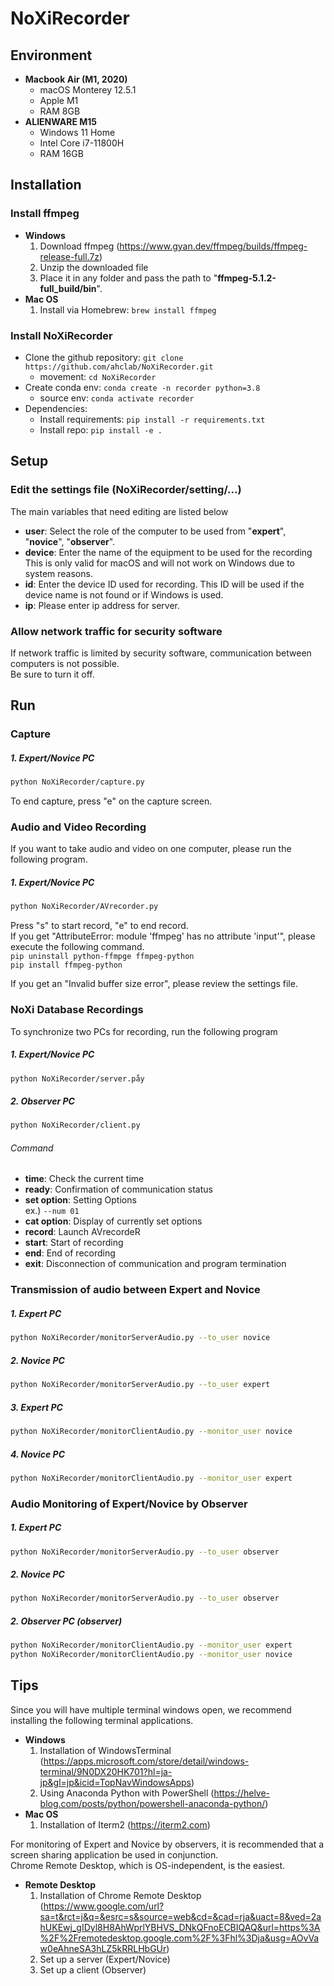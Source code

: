 # NoXiRecorder

## Environment
* **Macbook Air (M1, 2020)**
  - macOS Monterey 12.5.1
  - Apple M1
  - RAM 8GB
* **ALIENWARE M15**
  - Windows 11 Home
  - Intel Core i7-11800H
  - RAM 16GB

## Installation
### Install ffmpeg
* **Windows**
  1. Download ffmpeg (https://www.gyan.dev/ffmpeg/builds/ffmpeg-release-full.7z)
  2. Unzip the downloaded file
  3. Place it in any folder and pass the path to "**ffmpeg-5.1.2-full_build/bin**".
* **Mac OS**
  1. Install via Homebrew: `brew install ffmpeg`

### Install NoXiRecorder
* Clone the github repository: `git clone https://github.com/ahclab/NoXiRecorder.git`
  - movement: `cd NoXiRecorder`
* Create conda env: `conda create -n recorder python=3.8`
  - source env: `conda activate recorder`
* Dependencies: 
  * Install requirements: `pip install -r requirements.txt`
  * Install repo: `pip install -e .`

## Setup
### Edit the settings file (NoXiRecorder/setting/...)
The main variables that need editing are listed below
  - **user**: Select the role of the computer to be used from "**expert**", "**novice**", "**observer**".
  - **device**: Enter the name of the equipment to be used for the recording
This is only valid for macOS and will not work on Windows due to system reasons.
  - **id**: Enter the device ID used for recording.
This ID will be used if the device name is not found or if Windows is used.
  - **ip**: Please enter ip address for server.

### Allow network traffic for security software
If network traffic is limited by security software, communication between computers is not possible.  
Be sure to turn it off.

## Run
### Capture
##### 1. Expert/Novice PC
```bash
python NoXiRecorder/capture.py
```
To end capture, press "e" on the capture screen.  

### Audio and Video Recording
If you want to take audio and video on one computer, please run the following program.  
##### 1. Expert/Novice PC
```bash
python NoXiRecorder/AVrecorder.py
```
Press "s" to start record, "e" to end record.  
If you get "AttributeError: module 'ffmpeg' has no attribute 'input'", please execute the following command.  
`pip uninstall python-ffmpge ffmpeg-python`  
`pip install ffmpeg-python`

If you get an "Invalid buffer size error", please review the settings file.

### NoXi Database Recordings
To synchronize two PCs for recording, run the following program  
##### 1. Expert/Novice PC
```bash
python NoXiRecorder/server.påy
```

##### 2. Observer PC
```bash
python NoXiRecorder/client.py
```

###### Command
  - **time**: Check the current time
  - **ready**: Confirmation of communication status
  - **set option**: Setting Options  
    ex.) `--num 01`
  - **cat option**: Display of currently set options
  - **record**: Launch AVrecordeR
  - **start**: Start of recording
  - **end**: End of recording
  - **exit**: Disconnection of communication and program termination

### Transmission of audio between Expert and Novice
##### 1. Expert PC
```bash
python NoXiRecorder/monitorServerAudio.py --to_user novice
```

##### 2. Novice PC
```bash
python NoXiRecorder/monitorServerAudio.py --to_user expert
```

##### 3. Expert PC
```bash
python NoXiRecorder/monitorClientAudio.py --monitor_user novice
```

##### 4. Novice PC
```bash
python NoXiRecorder/monitorClientAudio.py --monitor_user expert
```

### Audio Monitoring of Expert/Novice by Observer
##### 1. Expert PC
```bash
python NoXiRecorder/monitorServerAudio.py --to_user observer
```

##### 2. Novice PC
```bash
python NoXiRecorder/monitorServerAudio.py --to_user observer
```

##### 2. Observer PC (observer)
```bash
python NoXiRecorder/monitorClientAudio.py --monitor_user expert
python NoXiRecorder/monitorClientAudio.py --monitor_user novice
```

## Tips
Since you will have multiple terminal windows open, we recommend installing the following terminal applications.  
* **Windows**
  1. Installation of WindowsTerminal (https://apps.microsoft.com/store/detail/windows-terminal/9N0DX20HK701?hl=ja-jp&gl=jp&icid=TopNavWindowsApps)
  2. Using Anaconda Python with PowerShell (https://helve-blog.com/posts/python/powershell-anaconda-python/)
* **Mac OS**
  1. Installation of Iterm2 (https://iterm2.com)
  
For monitoring of Expert and Novice by observers, it is recommended that a screen sharing application be used in conjunction.  
Chrome Remote Desktop, which is OS-independent, is the easiest.  
* **Remote Desktop**
  1. Installation of Chrome Remote Desktop (https://www.google.com/url?sa=t&rct=j&q=&esrc=s&source=web&cd=&cad=rja&uact=8&ved=2ahUKEwj_gIDyl8H8AhWprlYBHVS_DNkQFnoECBIQAQ&url=https%3A%2F%2Fremotedesktop.google.com%2F%3Fhl%3Dja&usg=AOvVaw0eAhneSA3hLZ5kRRLHbGUr)
  2. Set up a server (Expert/Novice)
  3. Set up a client (Observer)
